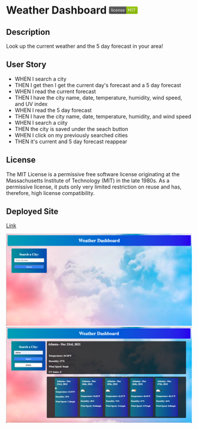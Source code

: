 # Weather Dashboard ![License](./assets/LicenseMIT.png)

## Description
Look up the current weather and the 5 day forecast in your area!

## User Story
- WHEN I search a city
- THEN I get then I get the current day's forecast and a 5 day forecast
- WHEN I read the current forecast
- THEN I have the city name, date, temperature, humidity, wind speed, and UV index
- WHEN I read the 5 day forecast
- THEN I have the city name, date, temperature, humidity, and wind speed
- WHEN I search a ciity
- THEN the city is saved under the seach button
- WHEN I click on my previously searched cities
- THEN it's current and 5 day forecast reappear

## License
The MIT License is a permissive free software license originating at the Massachusetts Institute of Technology (MIT) in the late 1980s. As a permissive license, it puts only very limited restriction on reuse and has, therefore, high license compatibility.

## Deployed Site
[Link](https://mbrunostem.github.io/weather-dashboard/)

![Deployed site landing page](./assets/landing-page.png)
![Deployed site landing page](./assets/landing-page-2.png)